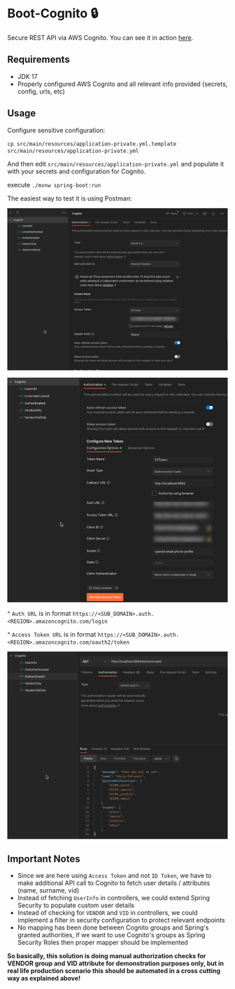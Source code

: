 # Boot-Cognito 🔒

Secure REST API via AWS Cognito. You can see it in action [here](https://app.screencast.com/0DP4kaa4OvfXO).

## Requirements

- JDK 17
- Properly configured AWS Cognito and all relevant info provided (secrets, config, urls, etc)

## Usage

Configure sensitive configuration:

```shell
cp src/main/resources/application-private.yml.template src/main/resources/application-private.yml 
```

And then edit `src/main/resources/application-private.yml` and populate it with your secrets and configuration for Cognito.

execute `./mvnw spring-boot:run`

The easiest way to test it is using Postman:

![](./img/1.png)

![](./img/2.png)

^ `Auth URL` is in format `https://<SUB_DOMAIN>.auth.<REGION>.amazoncognito.com/login`

^ `Access Token URL` is in format `https://<SUB_DOMAIN>.auth.<REGION>.amazoncognito.com/oauth2/token`

![](./img/3.png)

## Important Notes

- Since we are here using `Access Token` and not `ID Token`, we have to make additional API call to Cognito to fetch user details / attributes (name, surname, vid)
- Instead of fetching `UserInfo` in controllers, we could extend Spring Security to populate custom user details
- Instead of checking for `VENDOR` and `VID` in controllers, we could implement a filter in security configuration to protect relevant endpoints
- No mapping has been done between Cognito groups and Spring's granted authorities, if we want to use Cognito's groups as Spring Security Roles then proper mapper should be implemented

**So basically, this solution is doing manual authorization checks for VENDOR group and VID attribute for demonstration purposes only, but in real life production scenario this should be automated in a cross cutting way as explained above!**
